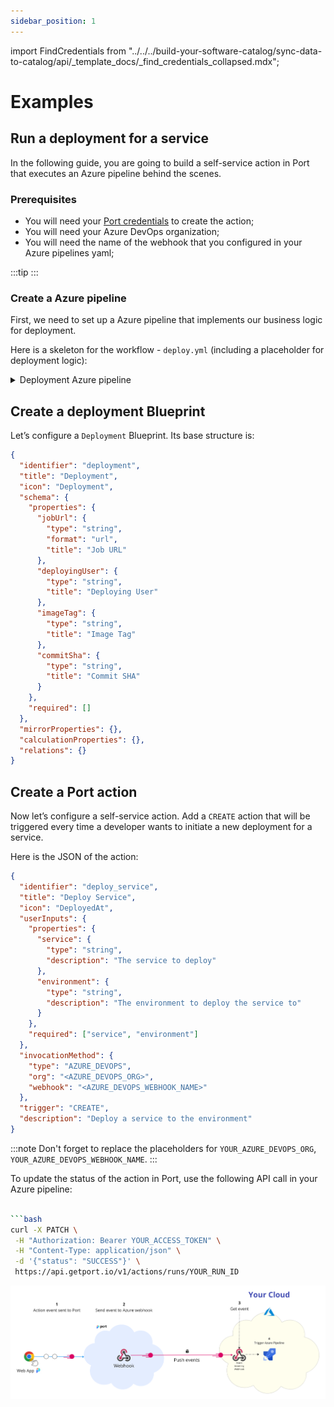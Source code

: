 ```yaml
---
sidebar_position: 1
---
```


import FindCredentials from "../../../build-your-software-catalog/sync-data-to-catalog/api/\_template_docs/\_find_credentials_collapsed.mdx";

# Examples

## Run a deployment for a service

In the following guide, you are going to build a self-service action in Port that executes an Azure pipeline behind the scenes.

### Prerequisites

- You will need your [Port credentials](../../../build-your-software-catalog/sync-data-to-catalog/api/api.md#find-your-port-credentials) to create the action;
- You will need your Azure DevOps organization;
- You will need the name of the webhook that you configured in your Azure pipelines yaml;

:::tip
<FindCredentials />
:::

### Create a Azure pipeline

First, we need to set up a Azure pipeline that implements our business logic for deployment.

Here is a skeleton for the workflow - `deploy.yml` (including a placeholder for deployment logic):

<details>
<summary>Deployment Azure pipeline</summary>

```yaml showLineNumbers
trigger: none

resources:
  webhooks:
    - webhook: { WEBHOOK_NAME }
      connection: { SERVICE_CONNECTION_NAME }
stages:
  # ADD YOUR DEPLOYMENT LOGIC HERE!
```

</details>

## Create a deployment Blueprint

Let’s configure a `Deployment` Blueprint. Its base structure is:

```json showLineNumbers
{
  "identifier": "deployment",
  "title": "Deployment",
  "icon": "Deployment",
  "schema": {
    "properties": {
      "jobUrl": {
        "type": "string",
        "format": "url",
        "title": "Job URL"
      },
      "deployingUser": {
        "type": "string",
        "title": "Deploying User"
      },
      "imageTag": {
        "type": "string",
        "title": "Image Tag"
      },
      "commitSha": {
        "type": "string",
        "title": "Commit SHA"
      }
    },
    "required": []
  },
  "mirrorProperties": {},
  "calculationProperties": {},
  "relations": {}
}
```

## Create a Port action

Now let’s configure a self-service action. Add a `CREATE` action that will be triggered every time a developer wants to initiate a new deployment for a service.

Here is the JSON of the action:

```json showLineNumbers
{
  "identifier": "deploy_service",
  "title": "Deploy Service",
  "icon": "DeployedAt",
  "userInputs": {
    "properties": {
      "service": {
        "type": "string",
        "description": "The service to deploy"
      },
      "environment": {
        "type": "string",
        "description": "The environment to deploy the service to"
      }
    },
    "required": ["service", "environment"]
  },
  "invocationMethod": {
    "type": "AZURE_DEVOPS",
    "org": "<AZURE_DEVOPS_ORG>",
    "webhook": "<AZURE_DEVOPS_WEBHOOK_NAME>"
  },
  "trigger": "CREATE",
  "description": "Deploy a service to the environment"
}
```

:::note
Don't forget to replace the placeholders for `YOUR_AZURE_DEVOPS_ORG`, `YOUR_AZURE_DEVOPS_WEBHOOK_NAME`.
:::

To update the status of the action in Port, use the following API call in your Azure pipeline:

````bash

```bash
curl -X PATCH \
 -H "Authorization: Bearer YOUR_ACCESS_TOKEN" \
 -H "Content-Type: application/json" \
 -d '{"status": "SUCCESS"}' \
 https://api.getport.io/v1/actions/runs/YOUR_RUN_ID
````

![Action run audit log](../../../../static/img/self-service-actions/run-service-deployment/azure-runs-audit-log.png)

```

```
